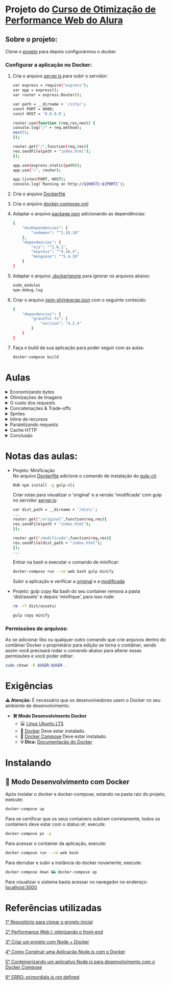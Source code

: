 # Projeto do [Curso de Otimização de Performance Web do Alura](https://cursos.alura.com.br/course/otimizacao-performance-web)

## Sobre o projeto:

Clone o [projeto](https://github.com/alura-cursos/performance-web) para depois configurarmos o docker.

### Configurar a aplicação no Docker:

1. Cria o arquivo [server.js](https://github.com/claudimf/alura_performance_web/blob/main/docker-compose.yml) para subir o servidor:
    ```sh
    var express = require("express");
    var app = express();
    var router = express.Router();

    var path = __dirname + '/site/';
    const PORT = 8080;
    const HOST = '0.0.0.0';

    router.use(function (req,res,next) {
    console.log("/" + req.method);
    next();
    });

    router.get("/",function(req,res){
    res.sendFile(path + "index.html");
    });

    app.use(express.static(path));
    app.use("/", router);

    app.listen(PORT, HOST);
    console.log(`Running on http://${HOST}:${PORT}`);
    ```

2. Cria o arquivo [Dockerfile](https://github.com/claudimf/alura_performance_web/blob/main/Dockerfile)

3. Cria o arquivo [docker-compose.yml](https://github.com/claudimf/alura_performance_web/blob/main/docker-compose.yml)

4. Adaptar o arquivo [package.json](https://github.com/claudimf/alura_performance_web/blob/main/package.json) adicionando as dependências:
    ```sh
    {
        "devDependencies": {
            "nodemon": "^1.18.10"
        },
        "dependencies": {
            "ejs": "^2.6.1",
            "express": "^4.16.4",
            "mongoose": "^5.4.10"
        }
    }
    ```

5. Adaptar o arquivo [.dockerignore](https://github.com/claudimf/alura_performance_web/blob/main/.dockerignore) para ignorar os arquivos abaixo:
    ```sh
    node_modules
    npm-debug.log
    ```

6. Criar o arquivo [npm-shrinkwrap.json](https://github.com/claudimf/alura_performance_web/blob/main/npm-shrinkwrap.json) com o seguinte conteúdo:
    ```sh
    {
        "dependencies": {
            "graceful-fs": {
                "version": "4.2.4"
            }
        }
    }
    ```
7. Faça o build da sua aplicação para poder seguir com as aulas:
    ```sh
    docker-compose build
    ```

# Aulas

<details>
    <summary>Economizando bytes</summary>
    <ul>
        <li>Porque otimizar o front-end?</li>
        <li>Motivos pra otimização</li>
        <li>Minificação</li>
        <li>Automação com Gulp</li>
        <li>Projeto & Ambiente</li>
        <li>Projeto: Minificação</li>
        <li>Projeto: gulp copy</li>
        <li>Servidor & GZIP</li>
        <li>Tamanho do download</li>
        <li>Servidor HTTP local</li>
        <li>Análise com DevTools</li>
        <li>Projeto: habilitar GZIP</li>
        <li>Revisão do conteúdo</li>
        <li>Para saber mais: Brotli</li>
        <li>Transcrição das aulas</li>
    <ul>
</details>

<details>
    <summary>Otimizações de Imagens</summary>
    <ul>
        <li>O peso das imagens</li>
        <li>Otimizações lossless</li>
        <li>Imagens grandes</li>
        <li>O melhor formato</li>
        <li>O melhor formato 2</li>
        <li>Otimizações lossy</li>
        <li>SVGs otimizados</li>
        <li>Otimização lossless</li>
        <li>Otimização lossy</li>
        <li>Automação das otimizações</li>
        <li>Projeto: redimensionar imagens</li>
        <li>Projeto: otimizar imagens</li>
        <li>Harmonia na equipe</li>
        <li>Para saber mais: ferramentas de otimização de imagens</li>
        <li>Para saber mais: por trás dos formatos de imagens</li>
        <li>Transcrição das aulas</li>
    <ul>
</details>

<details>
    <summary>O custo dos requests</summary>
    <ul>
        <li>Custo dos requests</li>
        <li>Conexões simultâneas</li>
        <li>Análise dos requests no DevTools</li>
        <li>Projeto: diminuindo dependências</li>
        <li>Deploy no Google App Engine</li>
        <li>Mão na massa: deploy no App Engine</li>
        <li>Análise de performance</li>
        <li>WebPageTest</li>
        <li>PageSpeed Insights</li>
        <li>(opcional) Analise outro site</li>
        <li>Transcrição das aulas</li>
    <ul>
</details>

<details>
    <summary>Concatenações & Trade-offs</summary>
    <ul>
        <li>Concatenação do CSS</li>
        <li>Mais concatenação e trade-offs</li>
        <li>Por que?</li>
        <li>Concatenação de CSS</li>
        <li>Concatenação de JS</li>
        <li>Transcrição das aulas</li>
    <ul>
</details>

<details>
    <summary>Sprites</summary>
    <ul>
        <li>Porque Sprites</li>
        <li>Sprites PNG</li>
        <li>Automação de Sprites</li>
        <li>Projeto: sprites CSS</li>
        <li>Sprites em SVG</li>
        <li>Automação de Sprites SVG</li>
        <li>Projeto: sprite SVG</li>
        <li>(opcional) Polyfill para símbolos SVG</li>
        <li>(opcional) Outras sprites SVG</li>
        <li>Transcrição das aulas</li>
    <ul>
</details>

<details>
    <summary>Inline de recursos</summary>
    <ul>
        <li>Inline de recursos</li>
        <li>O tamanho real do HTML</li>
        <li>Tamanho do HTML</li>
        <li>Projeto: inline de JS</li>
        <li>Projeto: inline de SVG</li>
        <li>Transcrição das aulas</li>
    <ul>
</details>

<details>
    <summary>Paralelizando requests</summary>
    <ul>
        <li>Requests paralelos</li>
        <li>Impactos da paralelização</li>
        <li>Porque paralelizar?</li>
        <li>Hostname paralelo</li>
        <li>Análise do impacto</li>
        <li>Transcrição das aulas</li>
    <ul>
</details>

<details>
    <summary>Cache HTTP</summary>
    <ul>
        <li>Cache com Expires</li>
        <li>Prática do cache</li>
        <li>Fingerprint dos assets</li>
        <li>Cache alto nos servidores</li>
        <li>Projeto: revisões com gulp</li>
        <li>Cache no GAE</li>
        <li>Cache no nginx</li>
        <li>Transcrição das aulas</li>
    <ul>
</details>

<details>
    <summary>Conclusão</summary>
    <ul>
        <li>Análise final</li>
        <li>Atalho no gulp</li>
        <li>Sua análise final</li>
        <li>Transcrição das aulas</li>
        <li>Performance é UX</li>
    <ul>
</details>

# Notas das aulas:

* Projeto: Minificação  
    No arquivo [Dockerfile](https://github.com/claudimf/alura_performance_web/blob/main/Dockerfile) adicione o comando de instalação do [gulp-cli](https://www.npmjs.com/package/gulp-cli):
    ```sh
    RUN npm install -g gulp-cli
    ```
    Criar rotas para visualizar o 'original' e a versão 'modificada' com gulp no servidor [server.js](https://github.com/claudimf/alura_performance_web/blob/main/server.js):

    ```sh
    var dist_path = __dirname + '/dist/';
    ...
    router.get("/original",function(req,res){
    res.sendFile(path + "index.html");
    });

    router.get("/modificada",function(req,res){
    res.sendFile(dist_path + "index.html");
    });
    ...
    ```
    Entrar na bash e executar o comando de minificar:
     ```sh
    docker-compose run --rm web bash gulp minify
    ```

    Subir a aplicação e verificar a [original](http://localhost:3000/original) e a [modificada](http://localhost:3000/modificada)

* Projeto: gulp copy
    Na bash do seu container remova a pasta 'dist/assets' e depois 'minifique', para isso rode:
    ```sh
    rm -rf dist/assets/

    gulp copy minify
    ```

### Permissões de arquivos:

Ao se adicionar libs ou qualquer outro comando que crie arquivos dentro do contâiner Docker o proprietário para edição se torna o contâiner, sendo assim você precisará rodar o comando abaixo para alterar essas permissões e você poder editar:

```sh
sudo chown -R $USER:$USER .
```

# Exigências

**:warning: Atenção:** É necessário que os desenvolvedores usem o Docker no seu ambiente de desenvolvimento.

- **🛠 Modo Desenvolvimento Docker**
    - :computer: [Linux Ubuntu LTS](https://ubuntu.com/download/desktop)
    - 🐳 [Docker](https://docs.docker.com/engine/installation/) Deve estar instalado.
    - 🐳 [Docker Compose](https://docs.docker.com/compose/) Deve estar instalado.
    - **💡 Dica:** [Documentação do Docker](https://docs.docker.com/)

# Instalando

## 🐳 Modo Desenvolvimento com Docker

Após instalar o docker e docker-compose, estando na pasta raiz do projeto, execute:

```sh
docker-compose up
```

Para se certificar que os seus containers subiram corretamente, todos os containers deve estar com o status `UP`, execute:

```sh
docker-compose ps -a
```

Para acessar o container da aplicação, execute:

```sh
docker-compose run --rm web bash
```

Para derrubar e subir a instância do docker novamente, execute:

```sh
docker-compose down && docker-compose up
```

Para visualizar o sistema basta acessar no navegador no endereço: [localhost:3000](http://localhost:3000/)

# Referências utilizadas

[1° Repositório para clonar o projeto inicial](https://github.com/alura-cursos/performance-web)

[2° Performance Web I: otimizando o front-end](https://cursos.alura.com.br/course/otimizacao-performance-web)

[3° Criar um projeto com Node + Docker](https://nodejs.org/en/docs/guides/nodejs-docker-webapp/)

[4° Como Construir uma Aplicação Node.js com o Docker](https://www.digitalocean.com/community/tutorials/como-construir-uma-aplicacao-node-js-com-o-docker-pt)

[5° Conteinerizando um aplicativo Node.js para desenvolvimento com o Docker Compose](https://www.digitalocean.com/community/tutorials/containerizing-a-node-js-application-for-development-with-docker-compose-pt)

[6° ERRO: primordials is not defined](https://cursos.alura.com.br/forum/topico-erro-primordials-is-not-defined-106764)